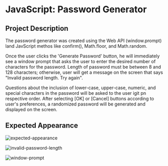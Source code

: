 # JavaScript: Password Generator

## Project Description

The password generator was created using the Web API (window.prompt) land JavScript methos like confirm(), Math.floor, and Math.random.

Once the user clicks the 'Generate Password' button, he will immediately see a window prompt that asks the user to enter the desired number of characters for the password. Length of password must be between 8 and 128 characters; otherwise, user will get a message on the screen that says "Invalid password length. Try again".

Questions about the inclusion of lower-case, upper-case, numeric, and special characters in the password will be asked to the user igit pn respective order. After selecting [OK] or [Cancel] buttons according to user's preferences, a randomized password will be generated and displayed on the screen.

## Expected Appearance

![expected-appearance](https://user-images.githubusercontent.com/106201440/176556669-41c498fc-33ce-443a-9043-8c325dee9d74.png)

![invalid-password-length](https://user-images.githubusercontent.com/106201440/176556677-dc24e0c1-764c-4788-8b74-def1340c6ff0.png)

![window-prompt](https://user-images.githubusercontent.com/106201440/176556687-1280b9b5-ddbc-4bdc-a2ca-bebc9a9cb45f.png)
